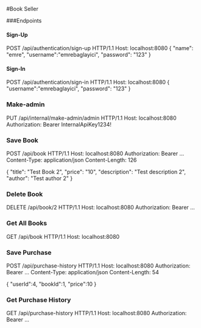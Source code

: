 #Book Seller


###Endpoints

#### Sign-Up
POST /api/authentication/sign-up HTTP/1.1
Host: localhost:8080
{
"name": "emre",
"username":"emrebaglayici",
"password": "123"
}

#### Sign-In
POST /api/authentication/sign-in HTTP/1.1
Host: localhost:8080
{
"username":"emrebaglayici",
"password": "123"
}

### Make-admin

PUT /api/internal/make-admin/admin HTTP/1.1
Host: localhost:8080
Authorization: Bearer InternalApiKey1234!

### Save Book
POST /api/book HTTP/1.1
Host: localhost:8080
Authorization: Bearer ...
Content-Type: application/json
Content-Length: 126

{
"title": "Test Book 2",
"price": "10",
"description": "Test description 2",
"author": "Test author 2"
}

### Delete Book
DELETE /api/book/2 HTTP/1.1
Host: localhost:8080
Authorization: Bearer ...
### Get All Books
GET /api/book HTTP/1.1
Host: localhost:8080


### Save Purchase
POST /api/purchase-history HTTP/1.1
Host: localhost:8080
Authorization: Bearer ...
Content-Type: application/json
Content-Length: 54

{
"userId":4,
"bookId":1,
"price":10
}

### Get Purchase History
GET /api/purchase-history HTTP/1.1
Host: localhost:8080
Authorization: Bearer ...